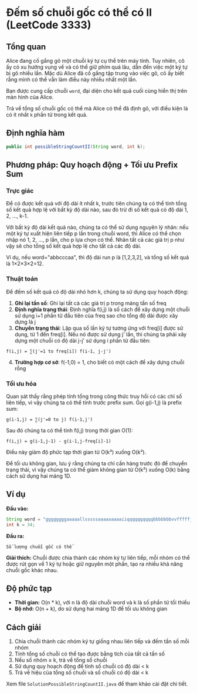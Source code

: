 # Đếm số chuỗi gốc có thể có II (LeetCode 3333)

## Tổng quan

Alice đang cố gắng gõ một chuỗi ký tự cụ thể trên máy tính. Tuy nhiên, cô ấy có xu hướng vụng về và có thể giữ phím quá lâu, dẫn đến việc một ký tự bị gõ nhiều lần. Mặc dù Alice đã cố gắng tập trung vào việc gõ, cô ấy biết rằng mình có thể vẫn làm điều này nhiều nhất một lần.

Bạn được cung cấp chuỗi `word`, đại diện cho kết quả cuối cùng hiển thị trên màn hình của Alice.

Trả về tổng số chuỗi gốc có thể mà Alice có thể đã định gõ, với điều kiện là có ít nhất `k` phần tử trong kết quả.

## Định nghĩa hàm

```java
public int possibleStringCountII(String word, int k);
```

## Phương pháp: Quy hoạch động + Tối ưu Prefix Sum

### Trực giác

Để có được kết quả với độ dài ít nhất k, trước tiên chúng ta có thể tính tổng số kết quả hợp lệ với bất kỳ độ dài nào, sau đó trừ đi số kết quả có độ dài 1, 2, ..., k-1.

Với bất kỳ độ dài kết quả nào, chúng ta có thể sử dụng nguyên lý nhân: nếu một ký tự xuất hiện liên tiếp p lần trong chuỗi word, thì Alice có thể chọn nhập nó 1, 2, ..., p lần, cho p lựa chọn có thể. Nhân tất cả các giá trị p như vậy sẽ cho tổng số kết quả hợp lệ cho tất cả các độ dài.

Ví dụ, nếu word="abbcccaa", thì độ dài run p là [1,2,3,2], và tổng số kết quả là 1×2×3×2=12.

### Thuật toán

Để đếm số kết quả có độ dài nhỏ hơn k, chúng ta sử dụng quy hoạch động:

1. **Ghi lại tần số**: Ghi lại tất cả các giá trị p trong mảng tần số freq
2. **Định nghĩa trạng thái**: Định nghĩa f(i,j) là số cách để xây dựng một chuỗi sử dụng i+1 phần tử đầu tiên của freq sao cho tổng độ dài được xây dựng là j
3. **Chuyển trạng thái**: Lặp qua số lần ký tự tương ứng với freq[i] được sử dụng, từ 1 đến freq[i]. Nếu nó được sử dụng j' lần, thì chúng ta phải xây dựng một chuỗi có độ dài j-j' sử dụng i phần tử đầu tiên:

```
f(i,j) = ∑(j'=1 to freq[i]) f(i-1, j-j')
```

4. **Trường hợp cơ sở**: f(-1,0) = 1, cho biết có một cách để xây dựng chuỗi rỗng

### Tối ưu hóa

Quan sát thấy rằng phép tính tổng trong công thức truy hồi có các chỉ số liên tiếp, vì vậy chúng ta có thể tính trước prefix sum. Gọi g(i-1,j) là prefix sum:

```
g(i-1,j) = ∑(j'=0 to j) f(i-1,j')
```

Sau đó chúng ta có thể tính f(i,j) trong thời gian O(1):

```
f(i,j) = g(i-1,j-1) - g(i-1,j-freq[i]-1)
```

Điều này giảm độ phức tạp thời gian từ O(k³) xuống O(k²).

Để tối ưu không gian, lưu ý rằng chúng ta chỉ cần hàng trước đó để chuyển trạng thái, vì vậy chúng ta có thể giảm không gian từ O(k²) xuống O(k) bằng cách sử dụng hai mảng 1D.

## Ví dụ

**Đầu vào:**

```java
String word = "ggggggggaaaaallsssssaaaaaaaaaiiqqqqqqqqqqbbbbbbbvvfffffjjjjeeeeeefffmmiiiix";
int k = 34;
```

**Đầu ra:**

```
Số lượng chuỗi gốc có thể
```

**Giải thích:**
Chuỗi được chia thành các nhóm ký tự liên tiếp, mỗi nhóm có thể được rút gọn về 1 ký tự hoặc giữ nguyên một phần, tạo ra nhiều khả năng chuỗi gốc khác nhau.

## Độ phức tạp

- **Thời gian:** O(n * k), với n là độ dài chuỗi word và k là số phần tử tối thiểu
- **Bộ nhớ:** O(n + k), do sử dụng hai mảng 1D để tối ưu không gian

## Cách giải

1. Chia chuỗi thành các nhóm ký tự giống nhau liên tiếp và đếm tần số mỗi nhóm
2. Tính tổng số chuỗi có thể tạo được bằng tích của tất cả tần số
3. Nếu số nhóm ≥ k, trả về tổng số chuỗi
4. Sử dụng quy hoạch động để tính số chuỗi có độ dài < k
5. Trả về hiệu của tổng số chuỗi và số chuỗi có độ dài < k

Xem file `SolutionPossibleStringCountII.java` để tham khảo cài đặt chi tiết.
